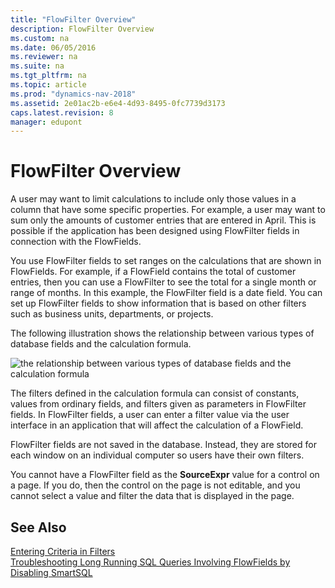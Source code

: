 ```yaml
---
title: "FlowFilter Overview"
description: FlowFilter Overview
ms.custom: na
ms.date: 06/05/2016
ms.reviewer: na
ms.suite: na
ms.tgt_pltfrm: na
ms.topic: article
ms.prod: "dynamics-nav-2018"
ms.assetid: 2e01ac2b-e6e4-4d93-8495-0fc7739d3173
caps.latest.revision: 8
manager: edupont
---
```

# FlowFilter Overview
A user may want to limit calculations to include only those values in a column that have some specific properties. For example, a user may want to sum only the amounts of customer entries that are entered in April. This is possible if the application has been designed using FlowFilter fields in connection with the FlowFields.  

 You use FlowFilter fields to set ranges on the calculations that are shown in FlowFields. For example, if a FlowField contains the total of customer entries, then you can use a FlowFilter to see the total for a single month or range of months. In this example, the FlowFilter field is a date field. You can set up FlowFilter fields to show information that is based on other filters such as business units, departments, or projects.  

 The following illustration shows the relationship between various types of database fields and the calculation formula.  

 ![the relationship between various types of database fields and the calculation formula](media/NAV_ADG_6_Diag_5.png "NAV\_ADG\_6\_Diag\_5")  

 The filters defined in the calculation formula can consist of constants, values from ordinary fields, and filters given as parameters in FlowFilter fields. In FlowFilter fields, a user can enter a filter value via the user interface in an application that will affect the calculation of a FlowField.  

 FlowFilter fields are not saved in the database. Instead, they are stored for each window on an individual computer so users have their own filters.  

 You cannot have a FlowFilter field as the **SourceExpr** value for a control on a page. If you do, then the control on the page is not editable, and you cannot select a value and filter the data that is displayed in the page.  


## See Also  
 [Entering Criteria in Filters](Entering-Criteria-in-Filters.md)  
 [Troubleshooting Long Running SQL Queries Involving FlowFields by Disabling SmartSQL](Troubleshooting-Queries-Involving-FlowFields-By-Disabling-SmartSQL.md)  

